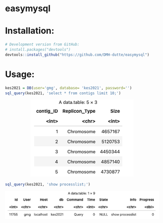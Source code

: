 # easymysql 

# Installation:

```R
# Development version from GitHub:
# install.packages("devtools")
devtools::install_github("https://github.com/DMH-dutte/easymysql")
```

# Usage:

```R
kes2021 = DB(user='gmg', database= 'kes2021', password='')
sql_query(kes2021, 'select * from contigs limit 10;')
```

<p align="center">
  <img src="img/example_query.png">
</p>


```R
sql_query(kes2021, 'show processlist;')
```

<p align="center">
  <img src="img/example_query2.png">
</p>